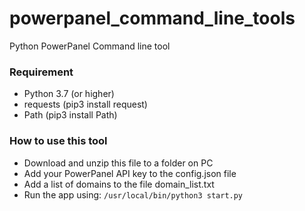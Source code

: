 # powerpanel_command_line_tools
Python PowerPanel Command line tool

### Requirement
- Python 3.7 (or higher)
- requests (pip3 install request)
- Path (pip3 install Path)

### How to use this tool
- Download and unzip this file to a folder on PC
- Add your PowerPanel API key to the config.json file
- Add a list of domains to the file domain_list.txt
- Run the app using: ```/usr/local/bin/python3 start.py```


